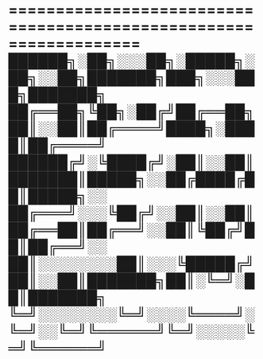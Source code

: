 ==================================================================
██████╗░██╗░░░██╗░█████╗░██╗░░██╗███████╗███╗░░░███╗███████╗
██╔══██╗╚██╗░██╔╝██╔══██╗██║░░██║██╔════╝████╗░████║██╔════╝
██████╔╝░╚████╔╝░██║░░██║███████║█████╗░░██╔████╔██║█████╗░░
██╔═══╝░░░╚██╔╝░░██║░░██║██╔══██║██╔══╝░░██║╚██╔╝██║██╔══╝░░
██║░░░░░░░░██║░░░╚█████╔╝██║░░██║███████╗██║░╚═╝░██║███████╗
╚═╝░░░░░░░░╚═╝░░░░╚════╝░╚═╝░░╚═╝╚══════╝╚═╝░░░░░╚═╝╚══════╝
==================================================================
